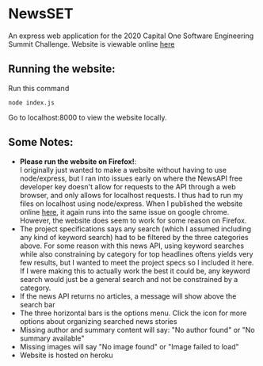 # NewsSET

An express web application for the 2020 Capital One Software Engineering Summit Challenge. Website is viewable online 
<a href= "https://phuang-newsset-ses.herokuapp.com/">here</a>
## Running the website:
Run this command
```
node index.js
```
Go to localhost:8000 to view the website locally.

## Some Notes:
<ul>
<li><b>Please run the website on Firefox!</b>: 
<br>
I originally just wanted to make a website without having to use node/express, but I ran
into issues early on where the NewsAPI free developer key doesn't allow for requests to the
API through a web browser, and only allows for localhost requests. I thus had to run my files
on localhost using node/express. When I published the website online 
<a href= "https://phuang-newsset-ses.herokuapp.com/">here</a>, it again runs into the same issue
on google chrome. However, the website does seem to work for some reason on Firefox. </li>
<li>The project specifications says any search (which I assumed including any
    kind of keyword search) had to be filtered by the three categories above.
    For some reason with this news API, using keyword searches while 
    also constraining by category for top headlines oftens yields very few results, but I wanted to meet the project specs so I included 
    it here. If I were making this to actually work the best it could be, any keyword search would
    just be a general search and not be constrained by a category.</li>
<li>If the news API returns no articles, a message will show above the search bar</li>
<li>The three horizontal bars is the options menu. Click the icon for more options about organizing searched news stories</li>
<li>Missing author and summary content will say: "No author found" or "No summary available"</li>
<li>Missing images will say "No image found" or "Image failed to load"</li>
<li>Website is hosted on heroku</li>
